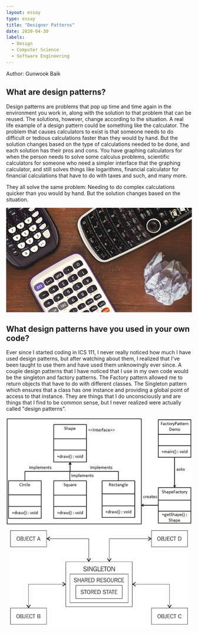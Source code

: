 ```yaml
---
layout: essay
type: essay
title: "Designer Patterns"
date: 2020-04-30
labels:
  - Design
  - Computer Science
  - Software Engineering
---
```

Author: Gunwook Baik

## What are design patterns?
  Design patterns are problems that pop up time and time again in the environment you work in, along with the solution to that problem 
that can be reused. The solutions, however, change according to the situation. A real life example of a design pattern could be 
something like the calculator. The problem that causes calculators to exist is that someone needs to do difficult or tedious 
calculations faster than they would by hand. But the solution changes based on the type of calculations needed to be done, and each 
solution has their pros and cons. You have graphing calculators for when the person needs to solve some calculus problems, scientific 
calculators for someone who need a simpler interface that the graphing calculator, and still solves things like logarithms, financial 
calculator for financial calculations that have to do with taxes and such, and many more.


They all solve the same problem: Needing to do complex calculations quicker than you would by hand. But the solution changes based on 
the situation.

<img class="ui large floated rounded image" src="../images/calculators.jpg">





## What design patterns have you used in your own code?
  Ever since I started coding in ICS 111, I never really noticed how much I have used design patterns, but after watching about them, I 
realized that I've been taught to use them and have used them unknowingly ever since. A couple design patterns that I have noticed that
I use in my own code would be the singleton and factory patterns. The Factory pattern allowed me to return objects that have to do with 
different classes. The Singleton pattern which ensures that a class has one instance and providing a global point of access to that 
instance. They are things that I do unconsciously and are things that I find to be common sense, but I never realized were actually 
called "design patterns".

<img class="ui medium left floated rounded image" src="../images/factorydp.jpg">
<img class="ui medium right floated rounded image" src="../images/singletondp.png">
